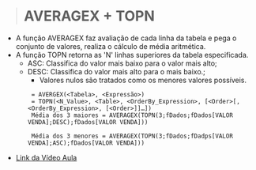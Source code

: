 ># AVERAGEX + TOPN
* A função AVERAGEX faz avaliação de cada linha da tabela e pega o conjunto de valores, realiza o cálculo de média aritmética.
* A função TOPN retorna as 'N' linhas superiores da tabela especificada. 
  * ASC: Classifica do valor mais baixo para o valor mais alto;
  * DESC: Classifica do valor mais alto para o mais baixo.;
    * Valores nulos são tratados como os menores valores possíveis.
    ```
     = AVERGEX(<Tabela>, <Expressão>)
     = TOPN(<N_Value>, <Table>, <OrderBy_Expression>, [<Order>[, <OrderBy_Expression>, [<Order>]]…]) 
     Média dos 3 maiores = AVERAGEX(TOPN(3;fDados;fDados[VALOR VENDA];DESC);fDados[VALOR VENDA]))

     Média dos 3 menores = AVERAGEX(TOPN(3;fDados;fDadps[VALOR VENDA];ASC);fDados[VALOR VENDA]))

     ```
* [Link da Vídeo Aula](https://www.youtube.com/watch?v=o130bOTwdfs&list=PLWfPHxJoa7zvhuFU0saAaZsCVkrjDRGaN&index=2)
